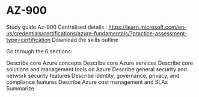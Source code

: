 # AZ-900
Study guide Az-900
Centralised details : https://learn.microsoft.com/en-us/credentials/certifications/azure-fundamentals/?practice-assessment-type=certification
Download the skills outline

Go through the 6 sections:

Describe core Azure concepts
Describe core Azure services
Describe core solutions and management tools on Azure
Describe general security and network security features
Describe identity, governance, privacy, and compliance features
Describe Azure cost management and SLAs
Summarize
